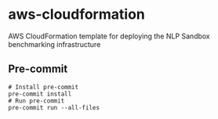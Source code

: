 # aws-cloudformation
AWS CloudFormation template for deploying the NLP Sandbox benchmarking infrastructure


## Pre-commit

```
# Install pre-commit
pre-commit install
# Run pre-commit
pre-commit run --all-files
```
